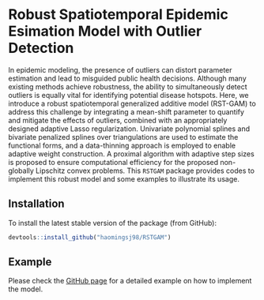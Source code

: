 
# Robust Spatiotemporal Epidemic Esimation Model with Outlier Detection

<!-- badges: start -->
<!-- badges: end -->

In epidemic modeling, the presence of outliers can distort parameter estimation and lead to misguided public health decisions. Although many existing methods achieve robustness, the ability to simultaneously detect outliers is equally vital for identifying potential disease hotspots. Here, we introduce a robust spatiotemporal generalized additive model (RST-GAM) to address this challenge by integrating a mean-shift parameter to quantify and mitigate the effects of outliers, combined with an appropriately designed adaptive Lasso regularization. Univariate polynomial splines and bivariate penalized splines over triangulations are used to estimate the functional forms, and a data-thinning approach is employed to enable adaptive weight construction. A proximal algorithm with adaptive step sizes is proposed to ensure computational efficiency for the proposed non-globally Lipschitz convex problems. This `RSTGAM` package provides codes to implement this robust model and some examples to illustrate its usage.

## Installation

To install the latest stable version of the package (from GitHub):

``` r
devtools::install_github("haomingsj98/RSTGAM")
```

## Example

Please check the [GitHub page](https://github.com/haomingsj98/RSTGAM) for a detailed example on how to implement the model.

